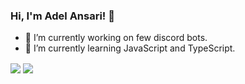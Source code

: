 ### Hi, I'm Adel Ansari! 👋

<!--
**adelansari/adelansari** is a ✨ _special_ ✨ repository because its `README.md` (this file) appears on your GitHub profile.

Here are some ideas to get you started:

- 🔭 I’m currently working on ...
- 🌱 I’m currently learning ...
- 👯 I’m looking to collaborate on ...
- 🤔 I’m looking for help with ...
- 💬 Ask me about ...
- 📫 How to reach me: ...
- 😄 Pronouns: ...
- ⚡ Fun fact: ...
-->

- 🔭 I’m currently working on few discord bots.
- 🌱 I’m currently learning JavaScript and TypeScript.



<a>
  <img align="center" src="https://github-readme-stats.vercel.app/api?username=adelansari&count_private=true&show_icons=true&theme=radical" />
  <img align="center" src="https://github-readme-stats.vercel.app/api/top-langs/?username=adelansari@theme=radical" />
</a>

